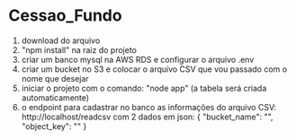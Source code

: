 # Cessao_Fundo

1. download do arquivo
2. "npm install" na raiz do projeto
3. criar um banco mysql na AWS RDS e configurar o arquivo .env
4. criar um bucket no S3 e colocar o arquivo CSV que vou passado com o nome que desejar
5. iniciar o projeto com o comando: "node app" (a tabela será criada automaticamente)
6. o endpoint para cadastrar no banco as informações do arquivo CSV: http://localhost/readcsv com 2 dados em json: 
{
 "bucket_name": "",
 "object_key": ""
} 
